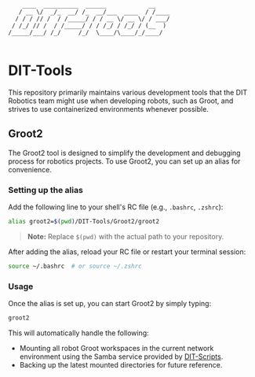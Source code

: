 ```
    ____  __________  ______            __    
   / __ \/  _/_  __/ /_  __/___  ____  / /____
  / / / // /  / /_____/ / / __ \/ __ \/ / ___/
 / /_/ // /  / /_____/ / / /_/ / /_/ / (__  ) 
/_____/___/ /_/     /_/  \____/\____/_/____/  
                                              
```

# DIT-Tools

This repository primarily maintains various development tools that the DIT Robotics team might use when developing robots, such as Groot, and strives to use containerized environments whenever possible.

## Groot2

The Groot2 tool is designed to simplify the development and debugging process for robotics projects. To use Groot2, you can set up an alias for convenience.

### Setting up the alias

Add the following line to your shell's RC file (e.g., `.bashrc`, `.zshrc`):

```bash
alias groot2=$(pwd)/DIT-Tools/Groot2/groot2
```

> **Note:** Replace `$(pwd)` with the actual path to your repository.

After adding the alias, reload your RC file or restart your terminal session:

```bash
source ~/.bashrc  # or source ~/.zshrc
```

### Usage

Once the alias is set up, you can start Groot2 by simply typing:

```bash
groot2
```

This will automatically handle the following:
- Mounting all robot Groot workspaces in the current network environment using the Samba service provided by [DIT-Scripts](https://github.com/DIT-ROBOTICS/DIT-Scripts).
- Backing up the latest mounted directories for future reference.
